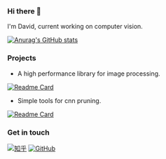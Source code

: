 ### Hi there 👋

I'm David, current working on computer vision.

[![Anurag's GitHub stats](https://github-readme-stats.vercel.app/api?username=dasudarunner&show_icons=true&theme=dark)](https://github.com/anuraghazra/github-readme-stats)

### Projects
- A high performance library for image processing.

[![Readme Card](https://github-readme-stats.vercel.app/api/pin/?username=dasudarunner&repo=DeltaCV&show_owner=true)](https://github.com/DasudaRunner/DeltaCV)

- Simple tools for cnn pruning.

[![Readme Card](https://github-readme-stats.vercel.app/api/pin/?username=dasudarunner&repo=SimplePruning&show_owner=true)](https://github.com/DasudaRunner/SimplePruning)

### Get in touch

[![知乎](https://img.shields.io/badge/知乎-white?logo=zhihu)](https://www.zhihu.com/people/dasuda)
[![GitHub](https://img.shields.io/badge/GitHub-grey?logo=github)](https://github.com/DasudaRunner)

